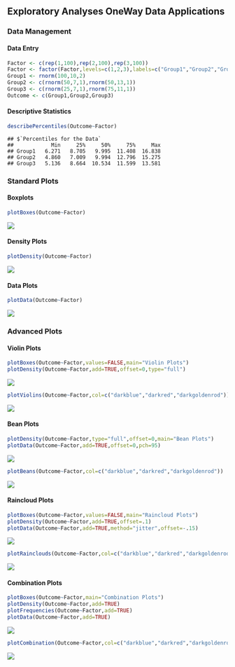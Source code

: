 
## Exploratory Analyses OneWay Data Applications

### Data Management

#### Data Entry


```r
Factor <- c(rep(1,100),rep(2,100),rep(3,100))
Factor <- factor(Factor,levels=c(1,2,3),labels=c("Group1","Group2","Group3"))
Group1 <- rnorm(100,10,2)
Group2 <- c(rnorm(50,7,1),rnorm(50,13,1))
Group3 <- c(rnorm(25,7,1),rnorm(75,11,1))
Outcome <- c(Group1,Group2,Group3)
```

#### Descriptive Statistics


```r
describePercentiles(Outcome~Factor)
```

```
## $`Percentiles for the Data`
##            Min     25%     50%     75%     Max
## Group1   6.271   8.705   9.995  11.408  16.838
## Group2   4.860   7.009   9.994  12.796  15.275
## Group3   5.136   8.664  10.534  11.599  13.581
```

### Standard Plots

#### Boxplots


```r
plotBoxes(Outcome~Factor)
```

![](figures/OneWay-Boxes-1.png)<!-- -->

#### Density Plots


```r
plotDensity(Outcome~Factor)
```

![](figures/OneWay-Density-1.png)<!-- -->

####  Data Plots


```r
plotData(Outcome~Factor)
```

![](figures/OneWay-Data-1.png)<!-- -->

### Advanced Plots

#### Violin Plots


```r
plotBoxes(Outcome~Factor,values=FALSE,main="Violin Plots")
plotDensity(Outcome~Factor,add=TRUE,offset=0,type="full")
```

![](figures/OneWay-ViolinsA-1.png)<!-- -->


```r
plotViolins(Outcome~Factor,col=c("darkblue","darkred","darkgoldenrod"))
```

![](figures/OneWay-ViolinsB-1.png)<!-- -->

#### Bean Plots


```r
plotDensity(Outcome~Factor,type="full",offset=0,main="Bean Plots")
plotData(Outcome~Factor,add=TRUE,offset=0,pch=95)
```

![](figures/OneWay-BeansA-1.png)<!-- -->


```r
plotBeans(Outcome~Factor,col=c("darkblue","darkred","darkgoldenrod"))
```

![](figures/OneWay-BeansB-1.png)<!-- -->

#### Raincloud Plots


```r
plotBoxes(Outcome~Factor,values=FALSE,main="Raincloud Plots")
plotDensity(Outcome~Factor,add=TRUE,offset=.1)
plotData(Outcome~Factor,add=TRUE,method="jitter",offset=-.15)
```

![](figures/OneWay-RaincloudsA-1.png)<!-- -->


```r
plotRainclouds(Outcome~Factor,col=c("darkblue","darkred","darkgoldenrod"))
```

![](figures/OneWay-RaincloudsB-1.png)<!-- -->

#### Combination Plots


```r
plotBoxes(Outcome~Factor,main="Combination Plots")
plotDensity(Outcome~Factor,add=TRUE)
plotFrequencies(Outcome~Factor,add=TRUE)
plotData(Outcome~Factor,add=TRUE)
```

![](figures/OneWay-CombinationsA-1.png)<!-- -->


```r
plotCombination(Outcome~Factor,col=c("darkblue","darkred","darkgoldenrod"))
```

![](figures/OneWay-CombinationsB-1.png)<!-- -->
